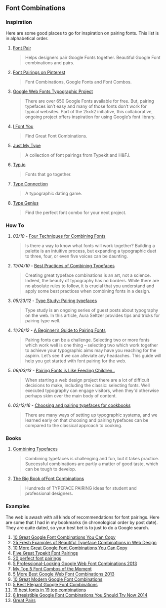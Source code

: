 ## Font Combinations

### Inspiration

Here are some good places to go for inspiration on pairing fonts. This list is in alphabetical order.

1.  [Font Pair][]

    > Helps designers pair Google Fonts together. Beautiful Google Font combinations and pairs.

2.  [Font Pairings on Pinterest][Pinterest]

    > Font Combinations, Google Fonts and Font Combos.

3.  [Google Web Fonts Typographic Project][Google]

    > There are over 650 Google Fonts available for free. But, pairing typefaces isn’t easy and many of those fonts don’t work for typical websites. Part of the 25x52 initiative, this collaborative, ongoing project offers inspiration for using Google’s font library.

4.  [I Font You][]

    > Find Great Font Combinations.

5.  [Just My Type][]

    > A collection of font pairings from Typekit and H&FJ.

6.  [Typ.io][]

    > Fonts that go together.

7.  [Type Connection][]

    > A typographic dating game.

8.  [Type Genius][]

    > Find the perfect font combo for your next project.

[Font Pair]:       http://fontpair.co/
[Pinterest]:       https://www.pinterest.com/explore/font-pairings/
[Google]:          http://femmebot.github.io/google-type/
[I Font You]:      http://ifontyou.com/
[Just My Type]:    http://justmytype.co/
[Typ.io]:          http://typ.io/
[Type Connection]: http://www.typeconnection.com/
[Type Genius]:     http://www.typegenius.com/

### How To

1.  *03/10* - [Four Techniques for Combining Fonts][Four Techniques]

    > Is there a way to know what fonts will work together? Building a palette is an intuitive process, but expanding a typographic duet to three, four, or even five voices can be daunting.

2.  *11/04/10* - [Best Practices of Combining Typefaces][Best Practices]

    > Creating great typeface combinations is an art, not a science. Indeed, the beauty of typography has no borders. While there are no absolute rules to follow, it is crucial that you understand and apply some best practices when combining fonts in a design.

3.  *05/23/12* - [Type Study: Pairing typefaces][Type Study]

    > Type study is an ongoing series of guest posts about typography on the web. In this article, Aura Seltzer provides tips and tricks for pairing type well.

4.  *11/26/12* - [A Beginner’s Guide to Pairing Fonts][Beginners Guide]

    > Pairing fonts can be a challenge. Selecting two or more fonts which work well is one thing – selecting two which work together to achieve your typographic aims may have you reaching for the aspirin. Let’s see if we can alleviate any headaches. This guide will help you get started with font pairing for the web.

5.  *06/03/13* - [Pairing Fonts is Like Feeding Children..][Feeding Children]

    > When starting a web design project there are a lot of difficult decisions to make, including the classic: selecting fonts. Well executed typography can engage visitors, when they'd otherwise perhaps skim over the main body of content.

6.  *02/12/16* - [Choosing and pairing typefaces for cookbooks][Cookbook Pairing]

    > There are many ways of setting up typographic systems, and we learned early on that choosing and pairing typefaces can be compared to the classical approach to cooking.

[Four Techniques]:  http://www.typography.com/email/2010_03/index_tw.htm
[Best Practices]:   https://www.smashingmagazine.com/2010/11/best-practices-of-combining-typefaces/
[Type Study]:       http://blog.typekit.com/2012/05/23/type-study-pairing-typefaces/
[Beginners Guide]:  http://webdesign.tutsplus.com/articles/typography-articles/a-beginners-guide-to-pairing-fonts/
[Feeding Children]: http://webdesign.tutsplus.com/articles/pairing-fonts-is-like-feeding-children--webdesign-13424
[Cookbook Pairing]: http://blog.typekit.com/2016/02/12/choosing-and-pairing-typefaces-for-cookbooks/

### Books

1.  [Combining Typefaces][]

    > Combining typefaces is challenging and fun, but it takes practice. Successful combinations are partly a matter of good taste, which can be tough to develop.

2.  [The Big Book ofFont Combinations][Big Book]

    > Hundreds of TYPEFACE PAIRING ideas for student and professional designers.

[Combining Typefaces]:   http://www.fivesimplesteps.com/products/combining-typefaces
[Big Book]: http://bonfx.com/the-big-book-of-font-combinations/

### Examples

The web is awash with all kinds of recommendations for font pairings. Here are some that I had in my bookmarks (in chronological order by post date). They are quite dated, so your best bet is to just to do a Google search.

1. [10 Great Google Font Combinations You Can Copy](http://designshack.net/articles/css/10-great-google-font-combinations-you-can-copy/)
2. [25 Fresh Examples of Beautiful Typeface Combinations in Web Design](http://tympanus.net/codrops/2011/11/12/25-fresh-examples-of-beautiful-typeface-combinations-in-web-design/)
3. [10 More Great Google Font Combinations You Can Copy](http://designshack.net/articles/typography/10-more-great-google-font-combinations-you-can-copy/)
4. [Five Great Typekit Font Pairings](http://www.carriedils.com/typekit-font-pairings/)
5. [20 perfect font pairings](http://www.creativebloq.com/typography/20-perfect-type-pairings-3132120)
6. [5 Professional-Looking Google Web Font Combinations 2013](https://webdesignersjourney.wordpress.com/2013/04/07/10-professional-looking-google-web-font-combinations-2013/)
7. [My Top 5 Font Combos of the Moment](http://aestheticcrit.com/my-top-5-font-combos-of-the-moment.html)
8. [5 More Best Google Web Font Combinations 2013](https://webdesignersjourney.wordpress.com/tag/5-more-best-google-web-font-combinations-2013/)
9. [10 Great Modern Google Font Combinations](https://webdesignersjourney.wordpress.com/2013/06/12/10-great-modern-google-font-combinations/)
10. [5 Best Elegant Google Font Combinations](https://webdesignersjourney.wordpress.com/2013/07/05/5-best-elegant-google-font-combinations/)
11. [19 best fonts in 19 top combinations](http://bonfx.com/19-top-font-in-19-top-combinations/)
12. [8 Irresistible Google Font Combinations You Should Try Now 2014](https://webdesignersjourney.wordpress.com/2014/03/15/8-irresistible-google-font-combinations-you-should-try-now-2014/)
13. [Great Pairs](http://blog.fontshop.com/category/great-pairs/)

